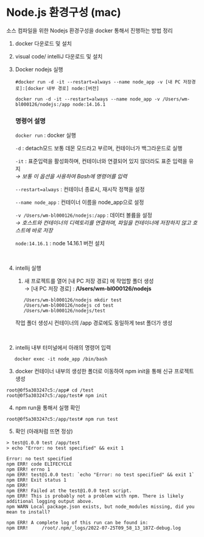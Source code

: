 # Node.js 환경구성 (mac)

소스 컴파일을 위한 Nodejs 환경구성을 docker 통해서 진행하는 방법 정리   


1. docker 다운로드 및 설치
2. visual code/ intelliJ 다운로드 및 설치 
3. Docker nodejs 실행
    ```
    #docker run -d -it --restart=always --name node_app -v [내 PC 저장경로]:[docker 내부 경로] node:[버전]
    
    docker run -d -it --restart=always --name node_app -v /Users/wm-bl000126/nodejs:/app node:14.16.1 
    ```
    ### 명령어 설명
    `docker run` : docker 실행   
    
    `-d` : detach모드 보통 데몬 모드라고 부르며, 컨테이너가 백그라운드로 실행 
    
    `-it` : 표준입력을 활성화하며, 컨테이너와 연결되어 있지 않더라도 표준 입력을 유지   
        _→ 보통 이 옵션을 사용하여 Bash에 명령어를 입력_   
    
    `--restart=always` : 컨테이너 종료시, 재시작 정책을 설정   
    
    `--name node_app` : 컨테이너 이름을 node_app으로 설정  
    
    `-v /Users/wm-bl000126/nodejs:/app` : 데이터 볼륨을 설정   
        _→ 호스트와 컨테이너의 디렉토리를 연결하며, 파일을 컨테이너에 저장하지 않고 호스트에 바로 저장_
    
    `node:14.16.1` : node 14.16.1 버전 설치    

<br>

4. intellij 실행
   1. 새 프로젝트를 열어 [내 PC 저장 경로] 에 작업할 폴더 생성   
   → [내 PC 저장 경로] : **/Users/wm-bl000126/nodejs**   
   
   ```
      /Users/wm-bl000126/nodejs mkdir test
      /Users/wm-bl000126/nodejs cd test
      /Users/wm-bl000126/nodejs/test  
   ```
   작업 폴더 생성시 컨테이너의 /app 경로에도 동일하게 test 폴더가 생성   
<br>

   2. intellij 내부 터미널에서 아래의 명령어 입력
   ```
      docker exec -it node_app /bin/bash
   ```
   
   3. docker 컨테이너 내부의 생성한 폴더로 이동하여 npm init을 통해 신규 프로젝트 생성
   ```
   root@0f5a303247c5:/app# cd /test
   root@0f5a303247c5:/app/test# npm init
   ```
   4. npm run을 통해서 실행 확인
   ```
   root@0f5a303247c5:/app/test# npm run test
   ```
   5. 확인 (아래처럼 뜨면 정상)
   ```
   > test@1.0.0 test /app/test
   > echo "Error: no test specified" && exit 1
   
   Error: no test specified
   npm ERR! code ELIFECYCLE
   npm ERR! errno 1
   npm ERR! test@1.0.0 test: `echo "Error: no test specified" && exit 1`
   npm ERR! Exit status 1
   npm ERR!
   npm ERR! Failed at the test@1.0.0 test script.
   npm ERR! This is probably not a problem with npm. There is likely additional logging output above.
   npm WARN Local package.json exists, but node_modules missing, did you mean to install?
   
   npm ERR! A complete log of this run can be found in:
   npm ERR!     /root/.npm/_logs/2022-07-25T09_58_13_187Z-debug.log

   ```
   
